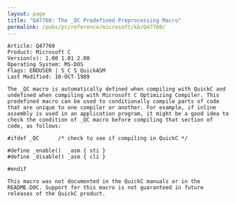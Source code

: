 ```yaml
---
layout: page
title: "Q47760: The _QC Predefined Preprocessing Macro"
permalink: /pubs/pc/reference/microsoft/kb/Q47760/
---
```


	Article: Q47760
	Product: Microsoft C
	Version(s): 1.00 1.01 2.00
	Operating System: MS-DOS
	Flags: ENDUSER | S_C S_QuickASM
	Last Modified: 10-OCT-1989
	
	The _QC macro is automatically defined when compiling with QuickC and
	undefined when compiling with Microsoft C Optimizing Compiler. This
	predefined macro can be used to conditionally compile parts of code
	that are unique to one compiler or another. For example, if inline
	assembly is used in an application program, it might be a good idea to
	check the condition of _QC macro before compiling that section of
	code, as follows:
	
	#ifdef _QC      /* check to see if compiling in QuickC */
	
	#define _enable()  _asm { sti }
	#define _disable() _asm { cli }
	
	#endif
	
	This macro was not documented in the QuickC manuals or in the
	README.DOC. Support for this macro is not guaranteed in future
	releases of the QuickC product.
